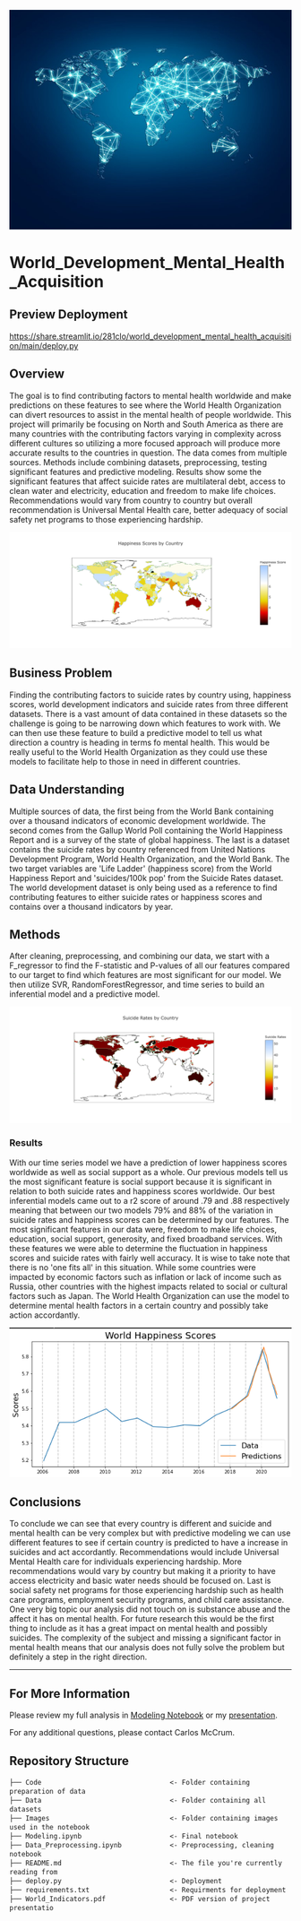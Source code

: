 ![Shutterstock](./Images/shutterstock.jpg)

# World_Development_Mental_Health_Acquisition

## Preview Deployment
https://share.streamlit.io/281clo/world_development_mental_health_acquisition/main/deploy.py

## Overview

The goal is to find contributing factors to mental health worldwide and make predictions on these features to see where the World Health Organization can divert resources to assist in the mental health of people worldwide. This project will primarily be focusing on North and South America as there are many countries with the contributing factors varying in complexity across different cultures so utilizing a more focused approach will produce more accurate results to the countries in question. The data comes from multiple sources. Methods include combining datasets, preprocessing, testing significant features and predictive modeling. Results show some the significant features that affect suicide rates are multilateral debt, access to clean water and electricity, education and freedom to make life choices. Recommendations would vary from country to country but overall recommendation is Universal Mental Health care, better adequacy of social safety net programs to those experiencing hardship.


![Happiness Map](./Images/map_H.png)

## Business Problem

Finding the contributing factors to suicide rates by country using, happiness scores, world development indicators and suicide rates from three different datasets. There is a vast amount of data contained in these datasets so the challenge is going to be narrowing down which features to work with. We can then use these feature to build a predictive model to tell us what direction a country is heading in terms fo mental health. This would be really useful to the World Health Organization as they could use these models to facilitate help to those in need in different countries.


## Data Understanding

Multiple sources of data, the first being from the World Bank containing over a thousand indicators of economic development worldwide. The second comes from the Gallup World Poll containing the World Happiness Report and is a survey of the state of global happiness. The last is a dataset contains the suicide rates by country referenced from United Nations Development Program, World Health Organization, and the World Bank. The two target variables are 'Life Ladder' (happiness score) from the World Happiness Report and 'suicides/100k pop' from the Suicide Rates dataset. The world development dataset is only being used as a reference to find contributing features to either suicide rates or happiness scores and contains over a thousand indicators by year. 

## Methods

After cleaning, preprocessing, and combining our data, we start with a F_regressor to find the F-statistic and P-values of all our features compared to our target to find which features are most significant for our model. We then utilize SVR, RandomForestRegressor, and time series to build an inferential model and a predictive model.

![Rates](./Images/Rates.png)

### Results


With our time series model we have a prediction of lower happiness scores worldwide as well as social support as a whole. Our previous models tell us the most significant feature is social support because it is significant in relation to both suicide rates and happiness scores worldwide.  Our best inferential models came out to a r2 score of around .79 and .88 respectively meaning that between our two models 79% and 88% of the variation in suicide rates and happiness scores can be determined by our features. The most significant features in our data were, freedom to make life choices, education, social support, generosity, and fixed broadband services. With these features we were able to determine the fluctuation in happiness scores and suicide rates with fairly well accuracy. It is wise to take note that there is no 'one fits all' in this situation. While some countries were impacted by economic factors such as inflation or lack of income such as Russia, other countries with the highest impacts related to social or cultural factors such as Japan. The World Health Organization can use the model to determine mental health factors in a certain country and possibly take action accordantly.


![Happiness Prediction](./Images/prediction1.png)

## Conclusions


To conclude we can see that every country is different and suicide and mental health can be very complex but with predictive modeling we can use different features to see if certain country is predicted to have a increase in suicides and act accordantly. Recommendations would include Universal Mental Health care for individuals experiencing hardship. More recommendations would vary by country but making it a priority to have access electricity and basic water needs should be focused on. Last is social safety net programs for those experiencing hardship such as health care programs, employment security programs, and child care assistance. One very big topic our analysis did not touch on is substance abuse and the affect it has on mental health. For future research this would be the first thing to include as it has a great impact on mental health and possibly suicides. The complexity of the subject and missing a significant factor in mental health means that our analysis does not fully solve the problem but definitely a step in the right direction. 
***

## For More Information

Please review my full analysis in [Modeling Notebook](./Modeling.ipynb) or my [presentation](./World_Indicators.pdf).

For any additional questions, please contact Carlos McCrum. 


## Repository Structure
```
├── Code                                <- Folder containing preparation of data
├── Data                                <- Folder containing all datasets 
├── Images                              <- Folder containing images used in the notebook 
├── Modeling.ipynb                      <- Final notebook
├── Data_Preprocessing.ipynb            <- Preprocessing, cleaning notebook
├── README.md                           <- The file you're currently reading from
├── deploy.py                           <- Deployment         
├── requirements.txt                    <- Requirments for deployment
├── World_Indicators.pdf                <- PDF version of project presentatio
```

